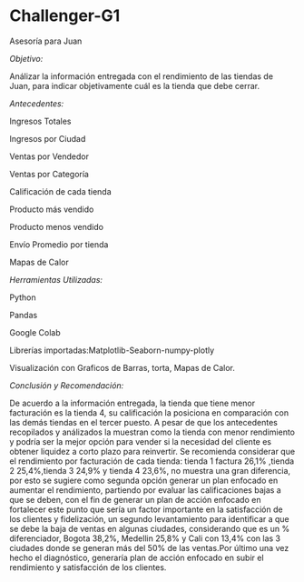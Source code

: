 # Challenger-G1
Asesoría para Juan

_*Objetivo:*_

Análizar la información entregada con el rendimiento de las tiendas de Juan, para indicar objetivamente cuál es la tienda que debe cerrar.

*Antecedentes:*

Ingresos Totales

Ingresos por Ciudad

Ventas por Vendedor

Ventas por Categoría

Calificación de cada tienda

Producto más vendido

Producto menos vendido

Envío Promedio por tienda

Mapas de Calor

*Herramientas Utilizadas:*

Python

Pandas

Google Colab

Librerías importadas:Matplotlib-Seaborn-numpy-plotly

Visualización con Graficos de Barras, torta, Mapas de Calor.

*Conclusión y Recomendación:*

De acuerdo a la información entregada, la tienda que tiene menor facturación es la tienda 4, su calificación la posiciona en comparación con las demás tiendas en el tercer puesto. A pesar de que los antecedentes recopilados y análizados la muestran como la tienda con menor rendimiento y podría ser la mejor opción para vender si la necesidad del cliente es obtener liquidez a corto plazo para reinvertir. Se recomienda considerar que el rendimiento por facturación de cada tienda: tienda 1 factura 26,1% ,tienda 2 25,4%,tienda 3 24,9% y tienda 4 23,6%, no muestra una gran diferencia, por esto se sugiere como segunda opción generar un plan enfocado en aumentar el rendimiento, partiendo por evaluar las calificaciones bajas a que se deben, con el fin de generar un plan de acción enfocado en fortalecer este punto que sería un factor importante en la satisfacción de los clientes y fidelización, un segundo levantamiento para identificar a que se debe la baja de ventas en algunas ciudades, considerando que es un % diferenciador, Bogota 38,2%, Medellin 25,8% y Cali con 13,4% con las 3 ciudades donde se generan más del 50% de las ventas.Por último una vez hecho el diagnóstico, generaría plan de acción enfocado en subir el rendimiento y satisfacción de los clientes.       





